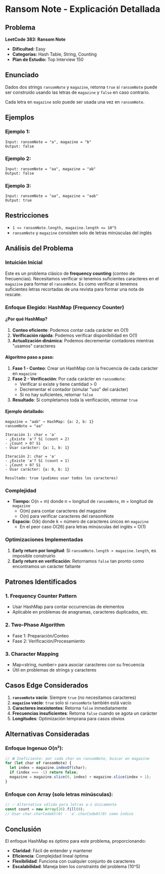 # Ransom Note - Explicación Detallada

## Problema

**LeetCode 383: Ransom Note**

- **Dificultad:** Easy
- **Categorías:** Hash Table, String, Counting
- **Plan de Estudio:** Top Interview 150

## Enunciado

Dados dos strings `ransomNote` y `magazine`, retorna `true` si `ransomNote` puede ser construido usando las letras de `magazine` y `false` en caso contrario.

Cada letra en `magazine` solo puede ser usada una vez en `ransomNote`.

## Ejemplos

### Ejemplo 1:

```
Input: ransomNote = "a", magazine = "b"
Output: false
```

### Ejemplo 2:

```
Input: ransomNote = "aa", magazine = "ab"
Output: false
```

### Ejemplo 3:

```
Input: ransomNote = "aa", magazine = "aab"
Output: true
```

## Restricciones

- `1 <= ransomNote.length, magazine.length <= 10^5`
- `ransomNote` y `magazine` consisten solo de letras minúsculas del inglés

## Análisis del Problema

### Intuición Inicial

Este es un problema clásico de **frequency counting** (conteo de frecuencias). Necesitamos verificar si tenemos suficientes caracteres en el `magazine` para formar el `ransomNote`. Es como verificar si tenemos suficientes letras recortadas de una revista para formar una nota de rescate.

### Enfoque Elegido: HashMap (Frequency Counter)

#### ¿Por qué HashMap?

1. **Conteo eficiente**: Podemos contar cada carácter en O(1)
2. **Verificación rápida**: Podemos verificar disponibilidad en O(1)
3. **Actualización dinámica**: Podemos decrementar contadores mientras "usamos" caracteres

#### Algoritmo paso a paso:

1. **Fase 1 - Conteo**: Crear un HashMap con la frecuencia de cada carácter en `magazine`
2. **Fase 2 - Verificación**: Por cada carácter en `ransomNote`:
   - Verificar si existe y tiene cantidad > 0
   - Decrementar el contador (simular "uso" del carácter)
   - Si no hay suficientes, retornar `false`
3. **Resultado**: Si completamos toda la verificación, retornar `true`

#### Ejemplo detallado:

```
magazine = "aab" → HashMap: {a: 2, b: 1}
ransomNote = "aa"

Iteración 1: char = 'a'
- ¿Existe 'a'? Sí (count = 2)
- ¿Count > 0? Sí
- Usar carácter: {a: 1, b: 1}

Iteración 2: char = 'a'
- ¿Existe 'a'? Sí (count = 1)
- ¿Count > 0? Sí
- Usar carácter: {a: 0, b: 1}

Resultado: true (pudimos usar todos los caracteres)
```

### Complejidad

- **Tiempo:** O(n + m) donde n = longitud de `ransomNote`, m = longitud de `magazine`
  - O(m) para contar caracteres del magazine
  - O(n) para verificar caracteres del ransomNote
- **Espacio:** O(k) donde k = número de caracteres únicos en `magazine`
  - En el peor caso O(26) para letras minúsculas del inglés = O(1)

### Optimizaciones Implementadas

1. **Early return por longitud**: Si `ransomNote.length > magazine.length`, es imposible construirlo
2. **Early return en verificación**: Retornamos `false` tan pronto como encontramos un carácter faltante

## Patrones Identificados

### 1. **Frequency Counter Pattern**

- Usar HashMap para contar occurrencias de elementos
- Aplicable en problemas de anagramas, caracteres duplicados, etc.

### 2. **Two-Phase Algorithm**

- Fase 1: Preparación/Conteo
- Fase 2: Verificación/Procesamiento

### 3. **Character Mapping**

- Map<string, number> para asociar caracteres con su frecuencia
- Útil en problemas de strings y caracteres

## Casos Edge Considerados

1. **`ransomNote` vacío**: Siempre `true` (no necesitamos caracteres)
2. **`magazine` vacío**: `true` solo si `ransomNote` también está vacío
3. **Caracteres inexistentes**: Retorna `false` inmediatamente
4. **Frecuencias insuficientes**: Retorna `false` cuando se agota un carácter
5. **Longitudes**: Optimización temprana para casos obvios

## Alternativas Consideradas

### Enfoque Ingenuo O(n²):

```typescript
// ❌ Ineficiente: por cada char en ransomNote, buscar en magazine
for (let char of ransomNote) {
  let index = magazine.indexOf(char);
  if (index === -1) return false;
  magazine = magazine.slice(0, index) + magazine.slice(index + 1);
}
```

### Enfoque con Array (solo letras minúsculas):

```typescript
// ✅ Alternativa válida para letras a-z únicamente
const count = new Array(26).fill(0);
// Usar char.charCodeAt(0) - 'a'.charCodeAt(0) como índice
```

## Conclusión

El enfoque HashMap es óptimo para este problema, proporcionando:

- **Claridad**: Fácil de entender y mantener
- **Eficiencia**: Complejidad lineal óptima
- **Flexibilidad**: Funciona con cualquier conjunto de caracteres
- **Escalabilidad**: Maneja bien los constraints del problema (10^5)
